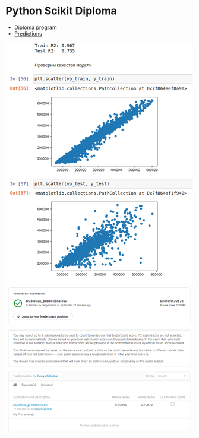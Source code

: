 # Python Scikit Diploma

- [Diploma program](/Diploma.ipynb)
- [Predictions](/DGolotiuk_predictions.csv)

![](/results.png)
![](/kaggle.png)
